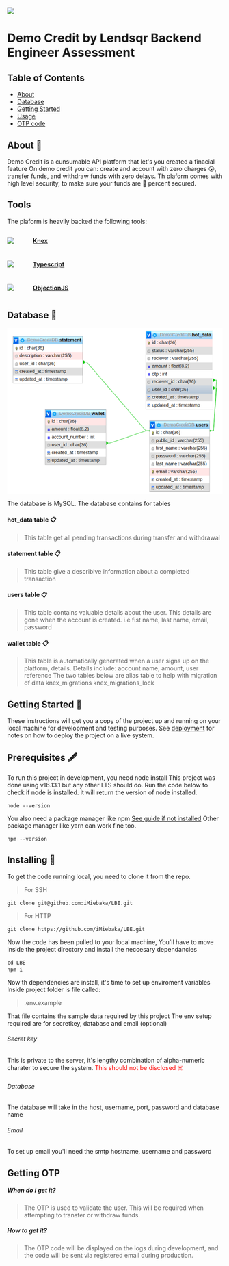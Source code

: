 <img src="https://www.lendsqr.com/assets/icons/header-logo.svg" align="center"  />

# Demo Credit by Lendsqr Backend Engineer Assessment

## Table of Contents

- [About](#about)
- [Database](#database)
- [Getting Started](#getting_started)
- [Usage](#usage)
- [OTP code](#otp)

## About <a name = "about"></a> 🏦

Demo Credit is a cunsumable API platform that let's you created a finacial feature
On demo credit you can: create and account with zero charges 😮, transfer funds, and withdraw funds with zero delays. Th plaform comes with high level security, to make sure your funds are 💯 percent secured.

## Tools

The plaform is heavily backed the following tools:

<div style="display: flex; align-items: center">
<img src="https://knexjs.org/knex-logo.png" width="40"/> <b style="margin-left: 10px"> 

[Knex](https://knexjs.org/)
 </b>
</div>
<div style="display: flex; align-items: center; margin-top: 10px">
<img src="https://img.icons8.com/color/512/typescript.png" width="40"/> <b style="margin-left: 10px"> 

[Typescript](https://www.typescriptlang.org/)
</b>
</div>

<div style="display: flex; align-items: center; margin-top: 10px">
<img src="https://img.icons8.com/material-outlined/512/no-image.png" width="40"/> <b style="margin-left: 10px">

[ObjectionJS](https://vincit.github.io/objection.js/)
</b>
</div>

## Database <a name = "database"></a> 🏁
<img alt="database_relationship_image" align="center" src="https://github.com/iMiebaka/LBE/blob/master/datbase-relations.png?raw=true">

The database is MySQL. The database contains for tables 
#### hot_data table 📋
> This table get all pending transactions during transfer and withdrawal

#### statement table 📋
> This table give a describive information about a completed transaction

#### users table 📋
>This table contains valuable details about the user. This details are gone when the account is created. i.e fist name, last name, email, password
#### wallet table 📋
> This table is automatically generated when a user signs up on the platform, details. Details include: account name, amount, user reference
The two tables below are alias table to help with migration of data
knex_migrations
knex_migrations_lock

## Getting Started <a name = "getting_started"></a> 🏁

These instructions will get you a copy of the project up and running on your local machine for development and testing purposes. See [deployment](#deployment) for notes on how to deploy the project on a live system.

## Prerequisites 🖋️

To run this project in development, you need node install
This project was done using v16.13.1 but any other LTS should do.
Run the code below to check if node is installed. it will return the version of node installed.

```
node --version
```

You also need a package manager like npm [See guide if not installed](https://docs.npmjs.com/downloading-and-installing-node-js-and-npm/)
Other package manager like yarn can work fine too.

```
npm --version
```

## Installing 💾

To get the code running local, you need to clone it from the repo.

> For SSH

```
git clone git@github.com:iMiebaka/LBE.git
```

> For HTTP

```
git clone https://github.com/iMiebaka/LBE.git
```

Now the code has been pulled to your local machine, You'll have to move inside the project directory and install the neccesary dependancies

```
cd LBE
npm i
```
Now th dependencies are install, it's time to set up enviroment variables
Inside project folder is file called: 
> .env.example

That file contains the sample data required by this project
The env setup required are for secretkey, database and email (optional)
###### Secret key
This is private to the server, it's lengthy combination of alpha-numeric charater to secure the system. <span style="color:red"> This should not be disclosed ☠️</span>
###### Database
The database will take in the host, username, port, password and database name
###### Email
To set up email you'll need the smtp hostname, username and password

<!-- ## Usage <a name = "usage"></a> -->

## Getting OTP <a name = "otp"></a>

##### When do i get it?

>The OTP is used to validate the user. This will be required when attempting to transfer or withdraw funds.

##### How to get it?

> The OTP code will be displayed on the logs during development, and the code will be sent via registered email during production.

